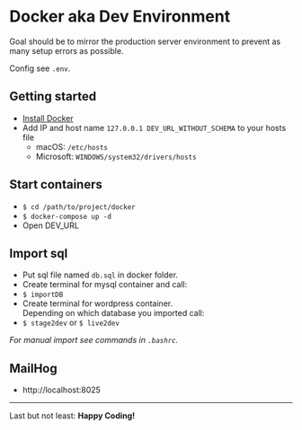 # Docker aka Dev Environment

Goal should be to mirror the production server environment
to prevent as many setup errors as possible.

Config see `.env`.

## Getting started

- [Install Docker](https://www.docker.com/get-started/)
- Add IP and host name `127.0.0.1 DEV_URL_WITHOUT_SCHEMA` to your hosts file
  - macOS: `/etc/hosts`
  - Microsoft: `WINDOWS/system32/drivers/hosts`

## Start containers

- `$ cd /path/to/project/docker`
- `$ docker-compose up -d`
- Open DEV_URL

## Import sql

- Put sql file named `db.sql` in docker folder.
- Create terminal for mysql container and call:
- `$ importDB`
- Create terminal for wordpress container.<br />
  Depending on which database you imported call:
- `$ stage2dev` or `$ live2dev`

_For manual import see commands in `.bashrc`._

## MailHog

- http://localhost:8025

---
Last but not least: **Happy Coding!**
